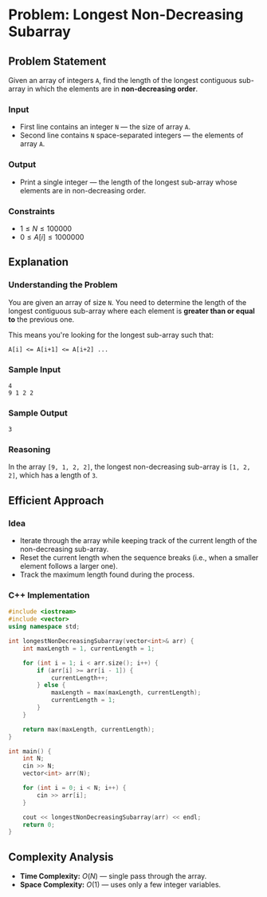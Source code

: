 # Problem: Longest Non-Decreasing Subarray

## Problem Statement

Given an array of integers `A`, find the length of the longest contiguous sub-array in which the elements are in **non-decreasing order**.

### Input

* First line contains an integer `N` — the size of array `A`.
* Second line contains `N` space-separated integers — the elements of array `A`.

### Output

* Print a single integer — the length of the longest sub-array whose elements are in non-decreasing order.

### Constraints

* $1 \leq N \leq 100000$
* $0 \leq A[i] \leq 1000000$

## Explanation

### Understanding the Problem

You are given an array of size `N`. You need to determine the length of the longest contiguous sub-array where each element is **greater than or equal to** the previous one.

This means you're looking for the longest sub-array such that:

```
A[i] <= A[i+1] <= A[i+2] ...
```

### Sample Input

```
4
9 1 2 2
```

### Sample Output

```
3
```

### Reasoning

In the array `[9, 1, 2, 2]`, the longest non-decreasing sub-array is `[1, 2, 2]`, which has a length of `3`.

## Efficient Approach

### Idea

* Iterate through the array while keeping track of the current length of the non-decreasing sub-array.
* Reset the current length when the sequence breaks (i.e., when a smaller element follows a larger one).
* Track the maximum length found during the process.

### C++ Implementation

```cpp
#include <iostream>
#include <vector>
using namespace std;

int longestNonDecreasingSubarray(vector<int>& arr) {
    int maxLength = 1, currentLength = 1;

    for (int i = 1; i < arr.size(); i++) {
        if (arr[i] >= arr[i - 1]) {
            currentLength++;
        } else {
            maxLength = max(maxLength, currentLength);
            currentLength = 1;
        }
    }

    return max(maxLength, currentLength);
}

int main() {
    int N;
    cin >> N;
    vector<int> arr(N);

    for (int i = 0; i < N; i++) {
        cin >> arr[i];
    }

    cout << longestNonDecreasingSubarray(arr) << endl;
    return 0;
}
```

## Complexity Analysis

* **Time Complexity:** $O(N)$ — single pass through the array.
* **Space Complexity:** $O(1)$ — uses only a few integer variables.

